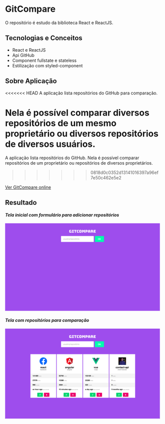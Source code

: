 # GitCompare
O repositório é estudo da biblioteca React e ReactJS.

## Tecnologias e Conceitos
* React e ReactJS
* Api GitHub
* Component fullstate e stateless
* Estilização com styled-component

## Sobre Aplicação
<<<<<<< HEAD
A aplicação lista repositórios do GitHub para comparação.

Nela é possível comparar diversos repositórios de um mesmo proprietário ou diversos repositórios de diversos usuários.
=======
A aplicação lista repositórios do GitHub.
Nela é possível comparar repositórios de um proprietário ou repositórios de diversos proprietários.
>>>>>>> 0818d0c0352d13141016397a96ef7e50c462e5e2

[Ver GitCompare online](http://lab.yeza.com.br/gitcompare)

## Resultado

#### *Tela inicial com formulário para adicionar repositórios* ####
![](src/assets/gitcompare-screenshot-home.png)

#### *Tela com repositórios para comparação* ####
![](src/assets/gitcompare-screenshot-list.png)
